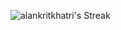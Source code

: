 ![alankritkhatri's Streak](https://github-readme-streak-stats.herokuapp.com/?user=alankritkhatri&theme=flag-india&hide_border=true)
